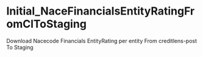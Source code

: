 # Initial_NaceFinancialsEntityRatingFromClToStaging

Download Nacecode Financials EntityRating per entity  From creditlens-post  To Staging
